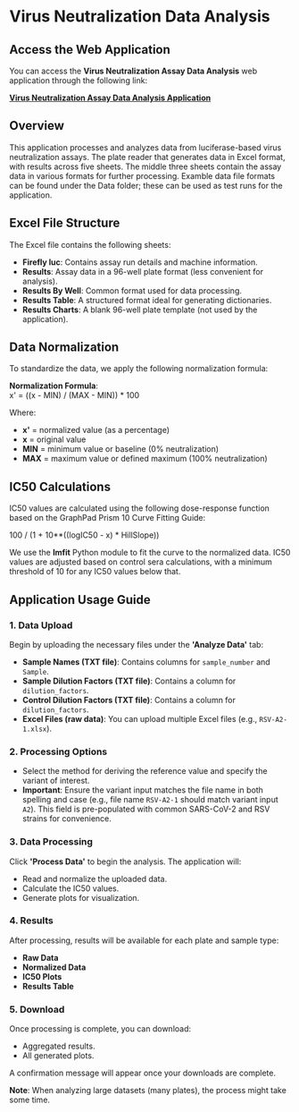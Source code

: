 # Virus Neutralization Data Analysis

## Access the Web Application

You can access the **Virus Neutralization Assay Data Analysis** web application through the following link:

[**Virus Neutralization Assay Data Analysis Application**](https://mohamedmire-virus-neutralization-assay-data-analysis.share.connect.posit.cloud)

## Overview

This application processes and analyzes data from luciferase-based virus neutralization assays. The plate reader that generates data in Excel format, with results across five sheets. The middle three sheets contain the assay data in various formats for further processing. Examble data file formats can be found under the Data folder; these can be used as test runs for the application.

## Excel File Structure

The Excel file contains the following sheets:

- **Firefly luc**: Contains assay run details and machine information.
- **Results**: Assay data in a 96-well plate format (less convenient for analysis).
- **Results By Well**: Common format used for data processing.
- **Results Table**: A structured format ideal for generating dictionaries.
- **Results Charts**: A blank 96-well plate template (not used by the application).

## Data Normalization

To standardize the data, we apply the following normalization formula:

**Normalization Formula**:  
x' = ((x - MIN) / (MAX - MIN)) * 100

Where:
- **x'** = normalized value (as a percentage)
- **x** = original value
- **MIN** = minimum value or baseline (0% neutralization)
- **MAX** = maximum value or defined maximum (100% neutralization)

## IC50 Calculations

IC50 values are calculated using the following dose-response function based on the GraphPad Prism 10 Curve Fitting Guide:

100 / (1 + 10**((logIC50 - x) * HillSlope))

We use the **lmfit** Python module to fit the curve to the normalized data. IC50 values are adjusted based on control sera calculations, with a minimum threshold of 10 for any IC50 values below that.

## Application Usage Guide

### 1. Data Upload
Begin by uploading the necessary files under the **'Analyze Data'** tab:
- **Sample Names (TXT file)**: Contains columns for `sample_number` and `Sample`.
- **Sample Dilution Factors (TXT file)**: Contains a column for `dilution_factors`.
- **Control Dilution Factors (TXT file)**: Contains a column for `dilution_factors`.
- **Excel Files (raw data)**: You can upload multiple Excel files (e.g., `RSV-A2-1.xlsx`).

### 2. Processing Options
- Select the method for deriving the reference value and specify the variant of interest.
- **Important**: Ensure the variant input matches the file name in both spelling and case (e.g., file name `RSV-A2-1` should match variant input `A2`). This field is pre-populated with common SARS-CoV-2 and RSV strains for convenience. 

### 3. Data Processing
Click **'Process Data'** to begin the analysis. The application will:
- Read and normalize the uploaded data.
- Calculate the IC50 values.
- Generate plots for visualization.

### 4. Results
After processing, results will be available for each plate and sample type:
- **Raw Data**
- **Normalized Data**
- **IC50 Plots**
- **Results Table**

### 5. Download
Once processing is complete, you can download:
- Aggregated results.
- All generated plots.

A confirmation message will appear once your downloads are complete. 

**Note**: When analyzing large datasets (many plates), the process might take some time.
